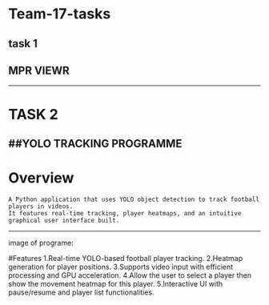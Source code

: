 # Team-17-tasks
task 1 
-----
## MPR VIEWR   

----
# TASK 2 
 ##YOLO TRACKING PROGRAMME
 --
 # Overview
 
    A Python application that uses YOLO object detection to track football players in videos. 
    It features real-time tracking, player heatmaps, and an intuitive graphical user interface built.
---
image of programe:


#Features
1.Real-time YOLO-based football player tracking.
2.Heatmap generation for player positions.
3.Supports video input with efficient processing and GPU acceleration.
4.Allow the user to select a player then show the movement heatmap for this player.
5.Interactive UI with pause/resume and player list functionalities.
  
